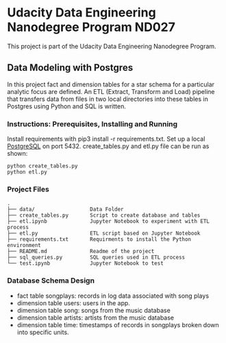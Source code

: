 # Udacity Data Engineering Nanodegree Program ND027

This project is part of the Udacity Data Engineering Nanodegree Program.

## Data Modeling with Postgres

In this project fact and dimension tables for a star schema for a particular analytic focus are defined. 
An ETL (Extract, Transform and Load) pipeline that transfers data from files in two local directories into these tables in Postgres using Python and SQL is written.

### Instructions: Prerequisites, Installing and Running 
Install requirements with pip3 install -r requirements.txt.
Set up a local [PostgreSQL](https://www.postgresql.org/docs/9.1/runtime.html) on port 5432.
create_tables.py and etl.py file can be run as shown:
```
python create_tables.py 
python etl.py 
```

### Project Files

```
.
├── data/                  Data Folder
├── create_tables.py       Script to create database and tables
├── etl.ipynb              Jupyter Notebook to experiment with ETL process
├── etl.py                 ETL script based on Jupyter Notebook
├── requirements.txt       Requirments to install the Python environment
├── README.md              Readme of the project
├── sql_queries.py         SQL queries used in ETL process
└── test.ipynb             Jupyter Notebook to test
```


### Database Schema Design
- fact table songplays: records in log data associated with song plays 
- dimension table users: users in the app.
- dimension table song: songs from the music database
- dimension table artists: artists from the music database
- dimension table time: timestamps of records in songplays broken down into specific units.